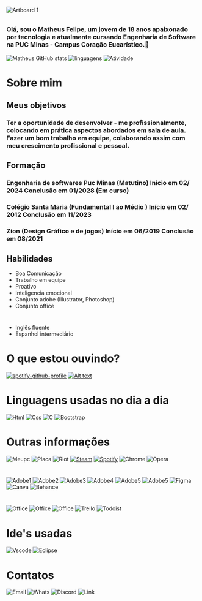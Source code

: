 ######


![Artboard 1](https://github.com/MatheusFelipeCorrea/MatheusFelipeCorrea/assets/160637977/2970daeb-5672-447a-87b2-91fb1ba3a306)



######


### Olá, sou o Matheus Felipe, um jovem de 18 anos apaixonado por tecnologia e atualmente cursando Engenharia de Software na PUC Minas - Campus Coração Eucarístico.👋


![Matheus GitHub stats](https://github-readme-stats.vercel.app/api?username=MatheusFelipeCorrea&show_icons=true&theme=radical) ![linguagens](https://github-readme-stats.vercel.app/api/top-langs/?username=MatheusFelipeCorrea&theme=blue-green) ![Atividade](https://github-profile-summary-cards.vercel.app/api/cards/profile-details?username=MatheusFelipeCorrea&theme=radical)

# Sobre mim

## Meus objetivos

### Ter a oportunidade de desenvolver - me profissionalmente, colocando em prática aspectos abordados em sala de aula. Fazer um bom trabalho em equipe, colaborando assim com meu crescimento profissional e pessoal.

## Formação

### Engenharia de softwares Puc Minas (Matutino) Início em 02/ 2024 Conclusão em 01/2028 (Em curso)

### Colégio Santa Maria (Fundamental I ao Médio ) Início em 02/ 2012 Conclusão em 11/2023

### Zion (Design Gráfico e de jogos) Início em 06/2019 Conclusão em 08/2021 

## Habilidades

- Boa Comunicação                          
- Trabalho em equipe
- Proativo
- Inteligencia emocional
- Conjunto adobe (Illustrator, Photoshop)
- Conjunto office

#
- Inglês fluente
- Espanhol intermediário



# O que estou ouvindo?
[![spotify-github-profile](https://spotify-github-profile.vercel.app/api/view?uid=215h3r56ko57uurfbpdo46loy&cover_image=true&theme=default&show_offline=false&background_color=121212&interchange=false)](https://github.com/kittinan/spotify-github-profile) 
[![Alt text](https://spotify-recently-played-readme.vercel.app/api?user=215h3r56ko57uurfbpdo46loy)](https://github.com/JamesCastagnetto/spotify-recently-played-readme)

# Linguagens usadas no dia a dia


![Html](https://img.shields.io/badge/HTML5-E34F26?style=for-the-badge&logo=html5&logoColor=white) ![Css](https://img.shields.io/badge/CSS3-1572B6?style=for-the-badge&logo=css3&logoColor=white)  ![C](https://img.shields.io/badge/C-00599C?style=for-the-badge&logo=c&logoColor=white) ![Bootstrap](https://img.shields.io/badge/Bootstrap-563D7C?style=for-the-badge&logo=bootstrap&logoColor=white)  

# Outras informações
![Meupc](https://img.shields.io/badge/Windows-ASUS_VivoBook-0078D6?style=for-the-badge&logo=windows&logoColor=white) ![Placa](https://img.shields.io/badge/Intel-Core_i5_10th-0071C5?style=for-the-badge&logo=intel&logoColor=white) ![Riot](https://img.shields.io/badge/Riot_Games-D32936?style=for-the-badge&logo=riot-games&logoColor=white) [![Steam](https://img.shields.io/badge/Steam-000000?style=for-the-badge&logo=steam&logoColor=white)](https://steamcommunity.com/profiles/76561198433471139/)
[![Spotify](https://img.shields.io/badge/Spotify-1ED760?&style=for-the-badge&logo=spotify&logoColor=white)](https://open.spotify.com/user/215h3r56ko57uurfbpdo46loy?si=LI9sLPKKREaQaZkiXe6Rqw) ![Chrome](https://img.shields.io/badge/Google_chrome-4285F4?style=for-the-badge&logo=Google-chrome&logoColor=white) ![Opera](https://img.shields.io/badge/Opera-FF1B2D?style=for-the-badge&logo=Opera&logoColor=white)


#
![Adobe1](https://img.shields.io/badge/Adobe%20after%20affects-CF96FD?style=for-the-badge&logo=Adobe%20after%20effects&logoColor=393665) ![Adobe2](https://img.shields.io/badge/Adobe%20Illustrator-FF9A00?style=for-the-badge&logo=adobe%20illustrator&logoColor=white)
![Adobe3](https://img.shields.io/badge/Adobe%20Creative%20Cloud-DA1F26?style=for-the-badge&logo=Adobe%20Creative%20Cloud&logoColor=white) ![Adobe4](https://img.shields.io/badge/Adobe%20InDesign-FF3366?style=for-the-badge&logo=Adobe%20InDesign&logoColor=white) ![Adobe5](https://img.shields.io/badge/Adobe%20Photoshop-31A8FF?style=for-the-badge&logo=Adobe%20Photoshop&logoColor=black) ![Adobe5](https://img.shields.io/badge/Adobe%20XD-470137?style=for-the-badge&logo=Adobe%20XD&logoColor=#FF61F6) ![Figma](https://img.shields.io/badge/Figma-F24E1E?style=for-the-badge&logo=figma&logoColor=white) ![Canva](https://img.shields.io/badge/Canva-%2300C4CC.svg?&style=for-the-badge&logo=Canva&logoColor=white) ![Behance](https://img.shields.io/badge/Behance-0054F7?style=for-the-badge&logo=behance&logoColor=white) 
#

![Office](https://img.shields.io/badge/Microsoft_Excel-217346?style=for-the-badge&logo=microsoft-excel&logoColor=white) ![Office](https://img.shields.io/badge/Microsoft_Office-D83B01?style=for-the-badge&logo=microsoft-office&logoColor=white) ![Office](https://img.shields.io/badge/Microsoft_Word-2B579A?style=for-the-badge&logo=microsoft-word&logoColor=white) ![Trello](https://img.shields.io/badge/Trello-0052CC?style=for-the-badge&logo=trello&logoColor=white) ![Todoist](https://img.shields.io/badge/Todoist-E44332?style=for-the-badge&logo=todoist&logoColor=white)
# Ide's usadas

![Vscode](https://img.shields.io/badge/Visual_Studio_Code-0078D4?style=for-the-badge&logo=visual%20studio%20code&logoColor=white)  ![Eclipse](https://img.shields.io/badge/Eclipse-2C2255?style=for-the-badge&logo=eclipse&logoColor=white) 
# Contatos

![Email](https://img.shields.io/badge/Gmail-D14836?style=for-the-badge&logo=gmail&logoColor=white) ![Whats](    https://img.shields.io/badge/WhatsApp-25D366?style=for-the-badge&logo=whatsapp&logoColor=white) ![Discord](    https://img.shields.io/badge/Discord-7289DA?style=for-the-badge&logo=discord&logoColor=white) ![Link](https://img.shields.io/badge/LinkedIn-0077B5?style=for-the-badge&logo=linkedin&logoColor=white)
